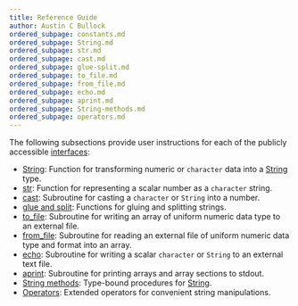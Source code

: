 ```yaml
---
title: Reference Guide
author: Austin C Bullock
ordered_subpage: constants.md
ordered_subpage: String.md
ordered_subpage: str.md
ordered_subpage: cast.md
ordered_subpage: glue-split.md
ordered_subpage: to_file.md
ordered_subpage: from_file.md
ordered_subpage: echo.md
ordered_subpage: aprint.md
ordered_subpage: String-methods.md
ordered_subpage: operators.md
---
```


The following subsections provide user instructions for each of the publicly accessible [interfaces](../../lists/procedures.html):

* [String](string.html): Function for transforming numeric or `character` data into a [String](../../type/string.html) type.
* [str](str.html): Function for representing a scalar number as a `character` string.
* [cast](cast.html): Subroutine for casting a `character` or `String` into a number.
* [glue and split](glue-split.html): Functions for gluing and splitting strings.
* [to_file](to_file.html): Subroutine for writing an array of uniform numeric data type to an external file.
* [from_file](from_file.html): Subroutine for reading an external file of uniform numeric data type and format into an array.
* [echo](echo.html): Subroutine for writing a scalar `character` or `String` to an external text file.
* [aprint](aprint.html): Subroutine for printing arrays and array sections to stdout.
* [String methods](string-methods.html): Type-bound procedures for [String](../../type/string.html).
* [Operators](operators.html): Extended operators for convenient string manipulations.
